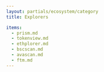 ```yaml
---
layout: partials/ecosystem/category
title: Explorers

items:
  - prism.md
  - tokenview.md
  - ethplorer.md
  - bscscan.md
  - avascan.md
  - ftm.md
---
```

